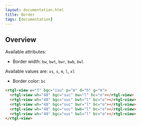 ```yaml
---
layout: documentation.html
title: Border
tags: [documentation]
---
```


## Overview

Available attributes:

* Border width: `bw`, `bwt`, `bwr`, `bwb`, `bwl`

Available values are: `xs`, `s`, `m`, `l`, `xl`

* Border color: `bc`


```html
<rtgl-view w="f" bgc="isu" p="m" d="h" g="m">
  <rtgl-view wh="48" bgc="suc" bw="l" bc="o"></rtgl-view>
  <rtgl-view wh="48" bgc="suc" bwt="l" bc="o"></rtgl-view>
  <rtgl-view wh="48" bgc="suc" bwr="l" bc="o"></rtgl-view>
  <rtgl-view wh="48" bgc="suc" bwb="l" bc="o"></rtgl-view>
  <rtgl-view wh="48" bgc="suc" bwl="l" bc="o"></rtgl-view>
</rtgl-view>
```

